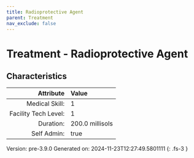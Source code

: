 ```yaml
---
title: Radioprotective Agent
parent: Treatment
nav_exclude: false
---
```

# Treatment - Radioprotective Agent

## Characteristics

| Attribute      | Value |
|--------:|:------|
|Medical Skill:|1|
|Facility Tech Level:|1|
|Duration:|200.0 millisols|
|Self Admin:|true|

Version: pre-3.9.0 Generated on: 2024-11-23T12:27:49.5801111
{: .fs-3 }